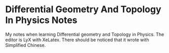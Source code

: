 # Differential Geometry And Topology In Physics Notes  
My notes when learning Differential geometry and Topology in Physics. The editor is LyX with XeLatex. There should be noticed that it wrote with Simplified Chinese.  
